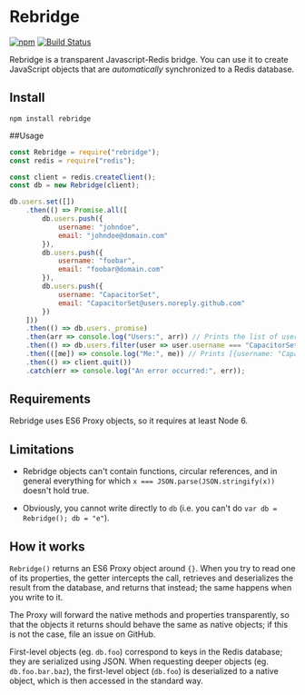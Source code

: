Rebridge
========

[![npm](https://img.shields.io/npm/v/rebridge.svg?maxAge=2592000)](https://www.npmjs.com/package/rebridge)
[![Build Status](https://travis-ci.org/CapacitorSet/rebridge.svg?branch=master)](https://travis-ci.org/CapacitorSet/rebridge)

Rebridge is a transparent Javascript-Redis bridge. You can use it to create JavaScript objects that are *automatically* synchronized to a Redis database.

## Install

```
npm install rebridge
```

##Usage

```js
const Rebridge = require("rebridge");
const redis = require("redis");

const client = redis.createClient();
const db = new Rebridge(client);

db.users.set([])
    .then(() => Promise.all([
        db.users.push({
            username: "johndoe",
            email: "johndoe@domain.com"
        }),
        db.users.push({
            username: "foobar",
            email: "foobar@domain.com"
        }),
        db.users.push({
            username: "CapacitorSet",
            email: "CapacitorSet@users.noreply.github.com"
        })
    ]))
    .then(() => db.users._promise)
    .then(arr => console.log("Users:", arr)) // Prints the list of users
    .then(() => db.users.filter(user => user.username === "CapacitorSet"))
    .then(([me]) => console.log("Me:", me)) // Prints [{username: "CapacitorSet", email: "..."}]
    .then(() => client.quit())
    .catch(err => console.log("An error occurred:", err));
```

## Requirements

Rebridge uses ES6 Proxy objects, so it requires at least Node 6.

## Limitations

* Rebridge objects can't contain functions, circular references, and in general everything for which `x === JSON.parse(JSON.stringify(x))` doesn't hold true.

* Obviously, you cannot write directly to `db` (i.e. you can't do `var db = Rebridge(); db = "e"`).

## How it works

`Rebridge()` returns an ES6 Proxy object around `{}`. When you try to read one of its properties, the getter intercepts the call, retrieves and deserializes the result from the database, and returns that instead; the same happens when you write to it.

The Proxy will forward the native methods and properties transparently, so that the objects it returns should behave the same as native objects; if this is not the case, file an issue on GitHub.

First-level objects (eg. `db.foo`) correspond to keys in the Redis database; they are serialized using JSON. When requesting deeper objects (eg. `db.foo.bar.baz`), the first-level object (`db.foo`) is deserialized to a native object, which is then accessed in the standard way.
